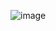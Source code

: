
![image](https://user-images.githubusercontent.com/48939255/115102602-8637db00-9f11-11eb-8eb9-717740e9fdba.png)
